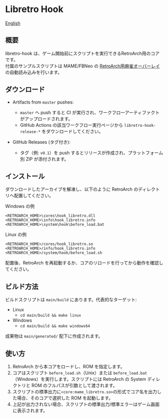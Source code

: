 
# Libretro Hook

[English](README.md)

## 概要

libretro-hook は、ゲーム開始前にスクリプトを実行できるRetroArch用のコアです。<br>
付属のサンプルスクリプトは MAME/FBNeo の [RetroArch用麻雀オーバーレイ](https://github.com/osobaudonmen/retroarch_mahjong_overlays) の自動読み込みを行います。

## ダウンロード

- Artifacts from `master` pushes:
  - `master` へ push すると CI が実行され、ワークフローアーティファクトがアップロードされます。
  - GitHub Actions の該当ワークフロー実行ページから `libretro-hook-release-*` をダウンロードしてください。

- GitHub Releases (タグ付き):
  - タグ（例: `v0.1`）を push するとリリースが作成され、プラットフォーム別 ZIP が添付されます。

## インストール

ダウンロードしたアーカイブを解凍し、以下のように RetroArch のディレクトリへ配置してください。

Windows の例

```
<RETROARCH_HOME>\cores\hook_libretro.dll
<RETROARCH_HOME>\info\hook_libretro.info
<RETROARCH_HOME>\system\hook\before_load.bat
```

Linux の例

```
<RETROARCH_HOME>/cores/hook_libretro.so
<RETROARCH_HOME>/info/hook_libretro.info
<RETROARCH_HOME>/system/hook/before_load.sh
```

配置後、RetroArch を再起動するか、コアのリロードを行ってから動作を確認してください。

## ビルド方法

ビルドスクリプトは `main/build` にあります。代表的なターゲット:

- Linux
  - `cd main/build && make linux`
- Windows
  - `cd main/build && make windows64`

成果物は `main/generated/` 配下に作成されます。

## 使い方

1. RetroArch から本コアをロードし、ROM を指定します。
2. コアはスクリプト `before_load.sh`（Unix）または `before_load.bat`（Windows）を実行します。スクリプトには RetroArch の System ディレクトリと ROM のフルパスが引数として渡されます。
3. スクリプトの標準出力に`<core:mame_libretro.so>`の形式でコア名を出力した場合、そのコアで選択した ROM を起動します。
4. 上記が出力されない場合、スクリプトの標準出力/標準エラーはゲーム画面に表示されます。
